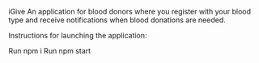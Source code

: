 iGive
An application for blood donors where you register with your blood type and receive notifications when blood donations are needed.

Instructions for launching the application:

Run npm i
Run npm start
